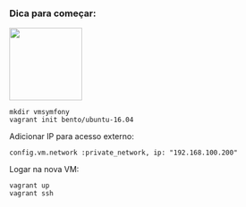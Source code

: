 ### Dica para começar:
<img src="./images/vagrant.png" height="130px">

    mkdir vmsymfony
    vagrant init bento/ubuntu-16.04

Adicionar IP para acesso externo:

    config.vm.network :private_network, ip: "192.168.100.200"
 
Logar na nova VM:

    vagrant up
    vagrant ssh
